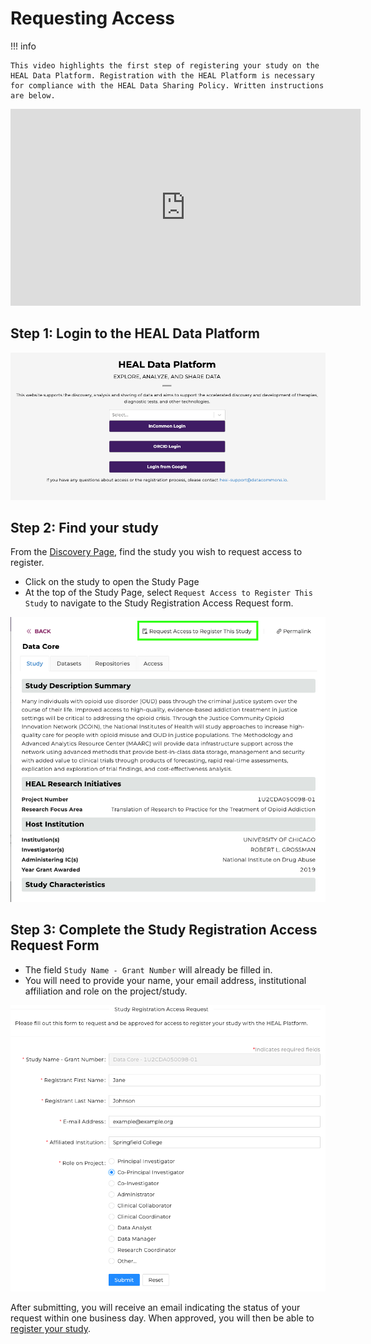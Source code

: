 # Requesting Access

!!! info

    This video highlights the first step of registering your study on the HEAL Data Platform. Registration with the HEAL Platform is necessary for compliance with the HEAL Data Sharing Policy. Written instructions are below.

<iframe width="560" height="315" src="https://www.youtube-nocookie.com/embed/4pnvvOwKZbc" title="YouTube video player" frameborder="0" allow="accelerometer; clipboard-write; encrypted-media; gyroscope; picture-in-picture; web-share" allowfullscreen></iframe>

## Step 1: Login to the HEAL Data Platform

<!-- If you want to play with sizing, you can use something like ![](../img/heal_login.png){: style="height:250px;width:534px"} -->
![](../img/heal_login.png)


## Step 2: Find your study

From the [Discovery Page](https://healdata.org/portal/discovery), find the study you
wish to request access to register.

- Click on the study to open the Study Page
- At the top of the Study Page, select `Request Access to Register This Study`
  to navigate to the Study Registration Access Request form.

![](../img/study_reg_req_access_button.png)


## Step 3: Complete the Study Registration Access Request Form

- The field `Study Name - Grant Number` will already be filled in.
- You will need to provide your name, your email address, institutional
  affiliation and role on the project/study.

![](../img/study_reg_req_access_form.png)

After submitting, you will receive an email indicating the status of your
request within one business day. When approved, you will then be able to
[register your study](registering-your-study.md).
